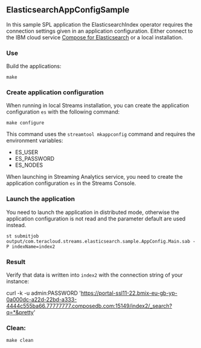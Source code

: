 ## ElasticsearchAppConfigSample

In this sample SPL application the ElasticsearchIndex operator requires the connection settings given in an  application configuration.
Either connect to the IBM cloud service [Compose for Elasticsearch](https://console.bluemix.net/docs/services/ComposeForElasticsearch/index.html) or a local installation.

### Use

Build the applications:

`make`

### Create application configuration

When running in local Streams installation, you can create the application configuration `es` with the following command:

`make configure`

This command uses the `streamtool mkappconfig` command and requires the environment variables:

* ES_USER
* ES_PASSWORD
* ES_NODES

When launching in Streaming Analytics service, you need to create the application configuration `es` in the Streams Console.

### Launch the application

You need to launch the application in distributed mode, otherwise the application configuration is not read and the parameter default are used instead.

`st submitjob output/com.teracloud.streams.elasticsearch.sample.AppConfig.Main.sab -P indexName=index2`


### Result

Verify that data is written into `index2` with the connection string of your instance:

curl -k -u admin:PASSWORD 'https://portal-ssl11-22.bmix-eu-gb-yp-0a000dc-a22d-22bd-a333-4444c555ba66.77777777.composedb.com:15149/index2/_search?q=*&pretty'


### Clean:

`make clean`

